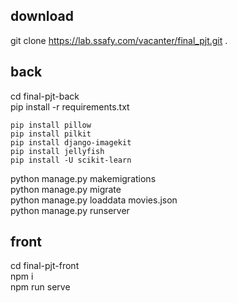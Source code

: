 ## download
git clone https://lab.ssafy.com/vacanter/final_pjt.git .<br>

## back
cd final-pjt-back<br>
pip install -r requirements.txt<br>
```	
pip install pillow
pip install pilkit
pip install django-imagekit
pip install jellyfish
pip install -U scikit-learn
```
python manage.py makemigrations<br>
python manage.py migrate<br>
python manage.py loaddata movies.json<br>
python manage.py runserver<br>

## front
cd final-pjt-front<br>
npm i<br>
npm run serve<br>
<br>
